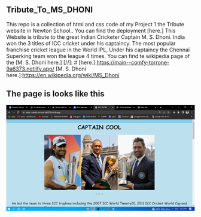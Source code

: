 ## Tribute_To_MS_DHONI
  This repo is a collection of html and css code of my Project 1 the Tribute website in Newton School.. 
  You can find the deployment [here.]
  This Website is tribute to the great Indian Cricketer Captain M. S. Dhoni. India won the 3 titles of ICC cricket under his captaincy. The most popular franchise cricket league in the World IPL, Under his captaincy the Chennai Superking team won the league 4 times.  You can find te wikipedia page of the [M. S. Dhoni here.]
  [//]: #
  [here.]:<https://main--comfy-torrone-9a6373.netlify.app/>
  [M. S. Dhoni here.]:<https://en.wikipedia.org/wiki/MS_Dhoni>
 
 ## The page is looks like this
 [![page](./msd.png)](https://nodesource.com/products/nsolid)
